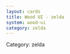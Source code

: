 ```yaml
---
layout: cards
title: Wood UI - zelda
system: wood-ui
category: zelda
---
```

<div class="alert alert-secondary mb-4"><span class="i18n innerHTML-category">Category: </span><span class="i18n innerHTML-cat-zelda">zelda</span></div>
